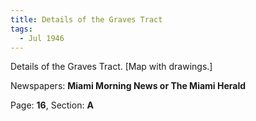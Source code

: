 ```yaml
---  
title: Details of the Graves Tract  
tags:  
  - Jul 1946  
---  
```

  
Details of the Graves Tract. [Map with drawings.]  
  
Newspapers: **Miami Morning News or The Miami Herald**  
  
Page: **16**, Section: **A** 
